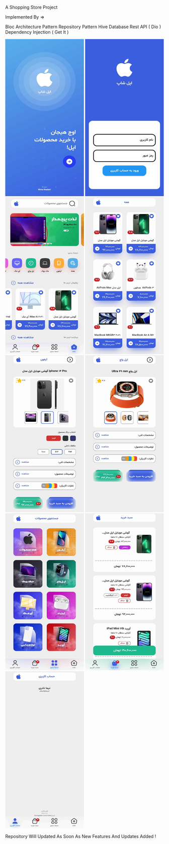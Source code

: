 A Shopping Store Project

Implemented By =>

Bloc Architecture Pattern
Repository Pattern
Hive Database
Rest API ( Dio )
Dependency Injection ( Get It )

<img src="preview/screenshots/11.jpg" alt="Description" width="250" height="500">

<img src="preview/screenshots/22.jpg" alt="Description" width="250" height="500">

<img src="preview/screenshots/1.jpg" alt="Description" width="250" height="500">

<img src="preview/screenshots/2.jpg" alt="Description" width="250" height="500">

<img src="preview/screenshots/3.jpg" alt="Description" width="250" height="500">

<img src="preview/screenshots/4.jpg" alt="Description" width="250" height="500">

<img src="preview/screenshots/5.jpg" alt="Description" width="250" height="500">

<img src="preview/screenshots/6.jpg" alt="Description" width="250" height="500">

<img src="preview/screenshots/7.jpg" alt="Description" width="250" height="500">

Repository Will Updated As Soon As New Features And Updates Added !